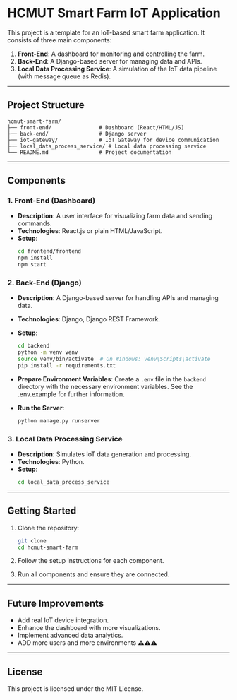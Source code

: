 # HCMUT Smart Farm IoT Application

This project is a template for an IoT-based smart farm application. It consists of three main components:

1. **Front-End**: A dashboard for monitoring and controlling the farm.
2. **Back-End**: A Django-based server for managing data and APIs.
3. **Local Data Processing Service**: A simulation of the IoT data pipeline (with message queue as Redis).

---

## Project Structure

```
hcmut-smart-farm/
├── front-end/               # Dashboard (React/HTML/JS)
├── back-end/                # Django server
├── iot-gateway/             # IoT Gateway for device communication
├── local_data_process_service/ # Local data processing service
└── README.md                # Project documentation
```

---

## Components

### 1. Front-End (Dashboard)
- **Description**: A user interface for visualizing farm data and sending commands.
- **Technologies**: React.js or plain HTML/JavaScript.
- **Setup**:
    ```bash
    cd frontend/frontend
    npm install
    npm start
    ```

### 2. Back-End (Django)
- **Description**: A Django-based server for handling APIs and managing data.
- **Technologies**: Django, Django REST Framework.
- **Setup**:
    ```bash
    cd backend
    python -m venv venv
    source venv/bin/activate  # On Windows: venv\Scripts\activate
    pip install -r requirements.txt
    ```

- **Prepare Environment Variables**:
    Create a `.env` file in the `backend` directory with the necessary environment variables. See the .env.example for further information.

- **Run the Server**:
    ```bash
    python manage.py runserver
    ```

### 3. Local Data Processing Service
- **Description**: Simulates IoT data generation and processing.
- **Technologies**: Python.
- **Setup**:
    ```bash
    cd local_data_process_service
    ```
---

## Getting Started

1. Clone the repository:
     ```bash
     git clone
     cd hcmut-smart-farm
     ```

2. Follow the setup instructions for each component.

3. Run all components and ensure they are connected.

---

## Future Improvements
- Add real IoT device integration.
- Enhance the dashboard with more visualizations.
- Implement advanced data analytics.
- ADD more users and more environments ⚠️⚠️⚠️
---

## License
This project is licensed under the MIT License.